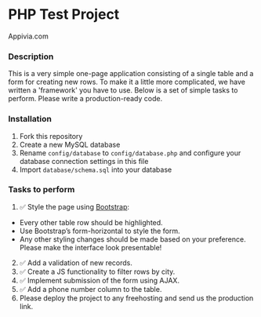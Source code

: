 # PHP Test Project
Appivia.com

### Description
This is a very simple one-page application consisting of a single table and a form for creating new rows. To make it a little more complicated, we have written a 'framework' you have to use. Below is a set of simple tasks to perform. Please write a production-ready code.

### Installation
1. Fork this repository
2. Create a new MySQL database
3. Rename `config/database` to `config/database.php` and configure your database connection settings in this file
4. Import `database/schema.sql` into your database

### Tasks to perform
1. ✅ Style the page using [Bootstrap](http://getbootstrap.com/):
  * Every other table row should be highlighted.
  * Use Bootstrap’s form-horizontal to style the form.
  * Any other styling changes should be made based on your preference. Please make the interface look presentable!
2. ✅ Add a validation of new records.
3. ✅ Create a JS functionality to filter rows by city.
4. ✅ Implement submission of the form using AJAX.
5. ✅ Add a phone number column to the table.
6. Please deploy the project to any freehosting and send us the production link.
